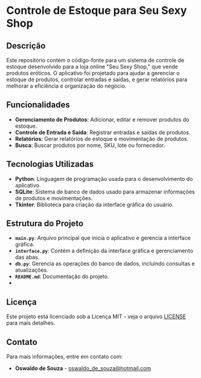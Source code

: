 # Controle de Estoque para Seu Sexy Shop

## Descrição

Este repositório contém o código-fonte para um sistema de controle de estoque desenvolvido para a loja online "Seu Sexy Shop," que vende produtos eróticos. O aplicativo foi projetado para ajudar a gerenciar o estoque de produtos, controlar entradas e saídas, e gerar relatórios para melhorar a eficiência e organização do negócio.

## Funcionalidades

- **Gerenciamento de Produtos**: Adicionar, editar e remover produtos do estoque.
- **Controle de Entrada e Saída**: Registrar entradas e saídas de produtos.
- **Relatórios**: Gerar relatórios de estoque e movimentação de produtos.
- **Busca**: Buscar produtos por nome, SKU, lote ou fornecedor.

## Tecnologias Utilizadas

- **Python**: Linguagem de programação usada para o desenvolvimento do aplicativo.
- **SQLite**: Sistema de banco de dados usado para armazenar informações de produtos e movimentações.
- **Tkinter**: Biblioteca para criação da interface gráfica do usuário.

## Estrutura do Projeto

- **`main.py`**: Arquivo principal que inicia o aplicativo e gerencia a interface gráfica.
- **`interface.py`**: Contém a definição da interface gráfica e gerenciamento das abas.
- **`db.py`**: Gerencia as operações do banco de dados, incluindo consultas e atualizações.
- **`README.md`**: Documentação do projeto.
- 
## Licença

Este projeto está licenciado sob a Licença MIT - veja o arquivo [LICENSE](LICENSE) para mais detalhes.

## Contato

Para mais informações, entre em contato com:
- **Oswaldo de Souza** - [oswaldo_de_souza@hotmail.com](mailto:oswaldo_de_souza@hotmail.com)

